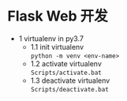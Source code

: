 # Flask Web 开发

- 1 virtualenv in py3.7
    - 1.1 init virtualenv  
    ```python -m venv <env-name>```
    - 1.2 activate virtualenv  
    ```Scripts/activate.bat```
    - 1.3 deactivate virtualenv  
    ```Scripts/deactivate.bat```

